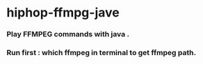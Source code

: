 # hiphop-ffmpg-jave
### Play FFMPEG commands with java .
### Run first : which ffmpeg in terminal to get ffmpeg path.
